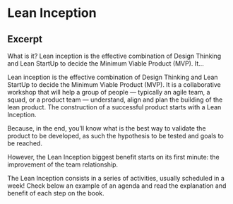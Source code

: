 # Lean Inception

## Excerpt

What is it? Lean inception is the effective combination of Design Thinking and Lean StartUp to decide the Minimum Viable Product (MVP). It…

Lean inception is the effective combination of Design Thinking and Lean StartUp to decide the Minimum Viable Product (MVP). It is a collaborative workshop that will help a group of people — typically an agile team, a squad, or a product team — understand, align and plan the building of the lean product. The construction of a successful product starts with a Lean Inception.

Because, in the end, you’ll know what is the best way to validate the product to be developed, as such the hypothesis to be tested and goals to be reached.

However, the Lean Inception biggest benefit starts on its first minute: the improvement of the team relationship.

The Lean Inception consists in a series of activities, usually scheduled in a week! Check below an example of an agenda and read the explanation and benefit of each step on the book.
